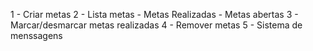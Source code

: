 1 - Criar metas
2 - Lista metas
     - Metas Realizadas
     - Metas abertas
3 - Marcar/desmarcar metas realizadas
4 - Remover metas
5 - Sistema de menssagens
